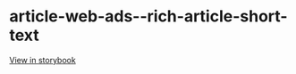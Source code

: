 # article-web-ads--rich-article-short-text

[View in storybook](https://raw.githack.com/Independent-Digital-News-and-Media-Ltd/indy100-pwamp-sb/PR-298-sb/index.html?path=/story/article-web-ads--rich-article-short-text)